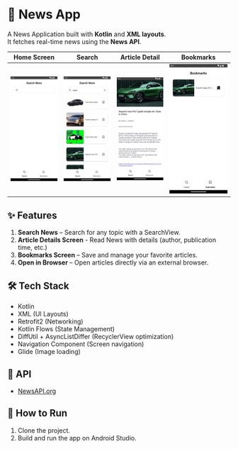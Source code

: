 # 📰 News App

A News Application built with **Kotlin** and **XML layouts**.  
It fetches real-time news using the **News API**.

| Home Screen | Search | Article Detail | Bookmarks |
|-------------|--------|----------------|-----------|
| ![Home](img1.png) | ![Search](img2.png) | ![Details](img3.png) | ![Bookmarks](img4.png) |

## ✨ Features
1. **Search News** – Search for any topic with a SearchView.
2. **Article Details Screen** - Read News with details (author, publication time, etc.)
3. **Bookmarks Screen** – Save and manage your favorite articles.
4. **Open in Browser** – Open articles directly via an external browser.

## 🛠 Tech Stack
- Kotlin
- XML (UI Layouts)
- Retrofit2 (Networking)
- Kotlin Flows (State Management)
- DiffUtil + AsyncListDiffer (RecyclerView optimization)
- Navigation Component (Screen navigation)
- Glide (Image loading)

## 📡 API
- [NewsAPI.org](https://newsapi.org/)

## 🚀 How to Run
1. Clone the project.
2. Build and run the app on Android Studio.
